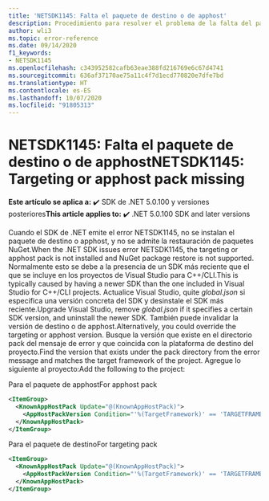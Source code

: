 ```yaml
---
title: 'NETSDK1145: Falta el paquete de destino o de apphost'
description: Procedimiento para resolver el problema de la falta del paquete de destino mientras no se admite la restauración de paquetes NuGet
author: wli3
ms.topic: error-reference
ms.date: 09/14/2020
f1_keywords:
- NETSDK1145
ms.openlocfilehash: c343952582cafb63eae388fd216769e6c67d4741
ms.sourcegitcommit: 636af37170ae75a11c4f7d1ecd770820e7dfe7bd
ms.translationtype: HT
ms.contentlocale: es-ES
ms.lasthandoff: 10/07/2020
ms.locfileid: "91805313"
---
```

# <a name="netsdk1145-targeting-or-apphost-pack-missing"></a><span data-ttu-id="99bb9-103">NETSDK1145: Falta el paquete de destino o de apphost</span><span class="sxs-lookup"><span data-stu-id="99bb9-103">NETSDK1145: Targeting or apphost pack missing</span></span>

<span data-ttu-id="99bb9-104">**Este artículo se aplica a:** ✔️ SDK de .NET 5.0.100 y versiones posteriores</span><span class="sxs-lookup"><span data-stu-id="99bb9-104">**This article applies to:** ✔️ .NET 5.0.100 SDK and later versions</span></span>

<span data-ttu-id="99bb9-105">Cuando el SDK de .NET emite el error NETSDK1145, no se instalan el paquete de destino o apphost, y no se admite la restauración de paquetes NuGet.</span><span class="sxs-lookup"><span data-stu-id="99bb9-105">When the .NET SDK issues error NETSDK1145, the targeting or apphost pack is not installed and NuGet package restore is not supported.</span></span> <span data-ttu-id="99bb9-106">Normalmente esto se debe a la presencia de un SDK más reciente que el que se incluye en los proyectos de Visual Studio para C++/CLI.</span><span class="sxs-lookup"><span data-stu-id="99bb9-106">This is typically caused by having a newer SDK than the one included in Visual Studio for C++/CLI projects.</span></span> <span data-ttu-id="99bb9-107">Actualice Visual Studio, quite _global.json_ si especifica una versión concreta del SDK y desinstale el SDK más reciente.</span><span class="sxs-lookup"><span data-stu-id="99bb9-107">Upgrade Visual Studio, remove _global.json_ if it specifies a certain SDK version, and uninstall the newer SDK.</span></span> <span data-ttu-id="99bb9-108">También puede invalidar la versión de destino o de apphost.</span><span class="sxs-lookup"><span data-stu-id="99bb9-108">Alternatively, you could override the targeting or apphost version.</span></span> <span data-ttu-id="99bb9-109">Busque la versión que existe en el directorio pack del mensaje de error y que coincida con la plataforma de destino del proyecto.</span><span class="sxs-lookup"><span data-stu-id="99bb9-109">Find the version that exists under the pack directory from the error message and matches the target framework of the project.</span></span> <span data-ttu-id="99bb9-110">Agregue lo siguiente al proyecto:</span><span class="sxs-lookup"><span data-stu-id="99bb9-110">Add the following to the project:</span></span>

<span data-ttu-id="99bb9-111">Para el paquete de apphost</span><span class="sxs-lookup"><span data-stu-id="99bb9-111">For apphost pack</span></span>

```xml
<ItemGroup>
  <KnownAppHostPack Update="@(KnownAppHostPack)">
    <AppHostPackVersion Condition="'%(TargetFramework)' == 'TARGETFRAMEWORK'">EXISTINGVERSION</AppHostPackVersion>
  </KnownAppHostPack>
</ItemGroup>
```

<span data-ttu-id="99bb9-112">Para el paquete de destino</span><span class="sxs-lookup"><span data-stu-id="99bb9-112">For targeting pack</span></span>

```xml
<ItemGroup>
  <KnownAppHostPack Update="@(KnownAppHostPack)">
    <AppHostPackVersion Condition="'%(TargetFramework)' == 'TARGETFRAMEWORK'">EXISTINGVERSION</AppHostPackVersion>
  </KnownAppHostPack>
</ItemGroup>
```
